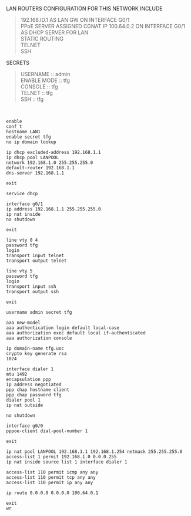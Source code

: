 LAN ROUTERS CONFIGURATION FOR THIS NETWORK INCLUDE  

>192.168.ID.1 AS LAN GW ON INTERFACE G0/1  
>PPoE SERVER ASSIGNED CGNAT IP 100.64.0.2 ON INTERFACE G0/1  
>AS DHCP SERVER FOR LAN  
>STATIC ROUTING  
>TELNET  
>SSH  
  
SECRETS  

>USERNAME    :: admin  
>ENABLE MODE :: tfg  
>CONSOLE     :: tfg  
>TELNET      :: tfg  
>SSH         :: tfg  
  
&nbsp;  
  
```
enable
conf t
hostname LAN1
enable secret tfg
no ip domain lookup

ip dhcp excluded-address 192.168.1.1
ip dhcp pool LANPOOL
network 192.168.1.0 255.255.255.0
default-router 192.168.1.1
dns-server 192.168.1.1

exit

service dhcp

interface g0/1
ip address 192.168.1.1 255.255.255.0
ip nat inside
no shutdown

exit

line vty 0 4
password tfg
login
transport input telnet
transport output telnet

line vty 5
password tfg
login
transport input ssh
transport output ssh

exit

username admin secret tfg

aaa new-model
aaa authentication login default local-case
aaa authorization exec default local if-authenticated
aaa authorization console

ip domain-name tfg.uoc
crypto key generate rsa
1024

interface dialer 1
mtu 1492
encapsulation ppp
ip address negotiated 
ppp chap hostname client
ppp chap password tfg
dialer pool 1
ip nat outside

no shutdown

interface g0/0
pppoe-client dial-pool-number 1

exit

ip nat pool LANPOOL 192.168.1.1 192.168.1.254 netmask 255.255.255.0
access-list 1 permit 192.168.1.0 0.0.0.255
ip nat inside source list 1 interface dialer 1

access-list 110 permit icmp any any
access-list 110 permit tcp any any
access-list 110 permit ip any any

ip route 0.0.0.0 0.0.0.0 100.64.0.1

exit
wr
```
